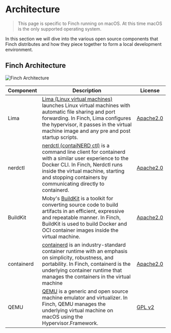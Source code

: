 # Architecture

> This page is specific to Finch running on macOS. At this time macOS is the
> only supported operating system.

In this section we will dive into the various open source components that Finch
distributes and how they piece together to form a local development environment.

## Finch Architecture

   ![Finch Architecture](/assets/finch_architecture.png "Finch Architecture")

| Component  | Description      |  License |
|------------|------------------|----------|
| Lima       | [Lima (Linux virtual machines)](https://github.com/lima-vm/lima) launches Linux virtual machines with automatic file sharing and port forwarding. In Finch, Lima configures the hypervisor, it passes in the virtual machine image and any pre and post startup scripts. | [Apache2.0](https://github.com/lima-vm/lima/blob/master/LICENSE) |
| nerdctl    | [nerdctl (contaiNERD ctl)](https://github.com/containerd/nerdctl) is a command line client for containerd with a similar user experience to the Docker CLI. In Finch, Nerdctl runs inside the virtual machine, starting and stopping containers by communicating directly to containerd. | [Apache2.0](https://github.com/containerd/nerdctl/blob/main/LICENSE) |
| BuildKit   | Moby's [BuildKit](https://github.com/moby/buildkit) is a toolkit for converting source code to build artifacts in an efficient, expressive and repeatable manner. In Finch, BuildKit is used to build Docker and OCI container images inside the virtual machine. | [Apache2.0](https://github.com/moby/buildkit/blob/master/LICENSE) |
| containerd | [containerd](https://github.com/containerd/containerd) is an industry-standard container runtime with an emphasis on simplicity, robustness, and portability. In Finch, containerd is the underlying container runtime that manages the containers in the virtual machine | [Apache2.0](https://github.com/containerd/containerd/blob/main/LICENSE) |
| QEMU       | [QEMU](https://www.qemu.org/) is a generic and open source machine emulator and virtualizer. In Finch, QEMU manages the underlying virtual machine on macOS using the Hypervisor.Framework. | [GPL v2](https://gitlab.com/qemu-project/qemu/-/blob/master/LICENSE) |


